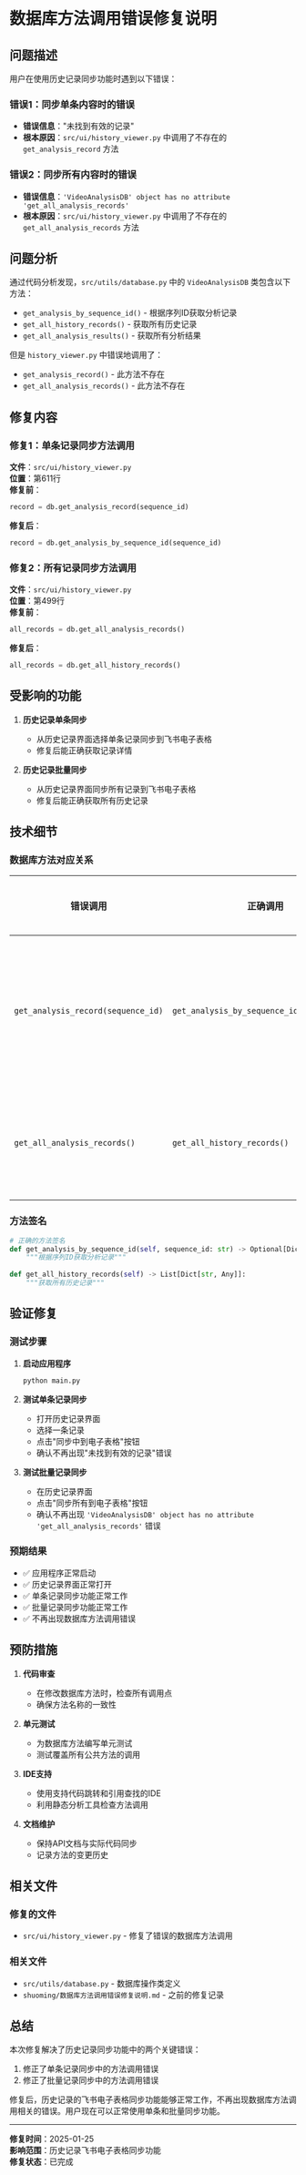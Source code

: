 # 数据库方法调用错误修复说明

## 问题描述

用户在使用历史记录同步功能时遇到以下错误：

### 错误1：同步单条内容时的错误
- **错误信息**："未找到有效的记录"
- **根本原因**：`src/ui/history_viewer.py` 中调用了不存在的 `get_analysis_record` 方法

### 错误2：同步所有内容时的错误
- **错误信息**：`'VideoAnalysisDB' object has no attribute 'get_all_analysis_records'`
- **根本原因**：`src/ui/history_viewer.py` 中调用了不存在的 `get_all_analysis_records` 方法

## 问题分析

通过代码分析发现，`src/utils/database.py` 中的 `VideoAnalysisDB` 类包含以下方法：
- `get_analysis_by_sequence_id()` - 根据序列ID获取分析记录
- `get_all_history_records()` - 获取所有历史记录
- `get_all_analysis_results()` - 获取所有分析结果

但是 `history_viewer.py` 中错误地调用了：
- `get_analysis_record()` - 此方法不存在
- `get_all_analysis_records()` - 此方法不存在

## 修复内容

### 修复1：单条记录同步方法调用

**文件**：`src/ui/history_viewer.py`  
**位置**：第611行  
**修复前**：
```python
record = db.get_analysis_record(sequence_id)
```

**修复后**：
```python
record = db.get_analysis_by_sequence_id(sequence_id)
```

### 修复2：所有记录同步方法调用

**文件**：`src/ui/history_viewer.py`  
**位置**：第499行  
**修复前**：
```python
all_records = db.get_all_analysis_records()
```

**修复后**：
```python
all_records = db.get_all_history_records()
```

## 受影响的功能

1. **历史记录单条同步**
   - 从历史记录界面选择单条记录同步到飞书电子表格
   - 修复后能正确获取记录详情

2. **历史记录批量同步**
   - 从历史记录界面同步所有记录到飞书电子表格
   - 修复后能正确获取所有历史记录

## 技术细节

### 数据库方法对应关系

| 错误调用 | 正确调用 | 功能说明 |
|---------|---------|----------|
| `get_analysis_record(sequence_id)` | `get_analysis_by_sequence_id(sequence_id)` | 根据序列ID获取单条记录 |
| `get_all_analysis_records()` | `get_all_history_records()` | 获取所有历史记录 |

### 方法签名

```python
# 正确的方法签名
def get_analysis_by_sequence_id(self, sequence_id: str) -> Optional[Dict[str, Any]]:
    """根据序列ID获取分析记录"""
    
def get_all_history_records(self) -> List[Dict[str, Any]]:
    """获取所有历史记录"""
```

## 验证修复

### 测试步骤

1. **启动应用程序**
   ```bash
   python main.py
   ```

2. **测试单条记录同步**
   - 打开历史记录界面
   - 选择一条记录
   - 点击"同步中到电子表格"按钮
   - 确认不再出现"未找到有效的记录"错误

3. **测试批量记录同步**
   - 在历史记录界面
   - 点击"同步所有到电子表格"按钮
   - 确认不再出现 `'VideoAnalysisDB' object has no attribute 'get_all_analysis_records'` 错误

### 预期结果

- ✅ 应用程序正常启动
- ✅ 历史记录界面正常打开
- ✅ 单条记录同步功能正常工作
- ✅ 批量记录同步功能正常工作
- ✅ 不再出现数据库方法调用错误

## 预防措施

1. **代码审查**
   - 在修改数据库方法时，检查所有调用点
   - 确保方法名称的一致性

2. **单元测试**
   - 为数据库方法编写单元测试
   - 测试覆盖所有公共方法的调用

3. **IDE支持**
   - 使用支持代码跳转和引用查找的IDE
   - 利用静态分析工具检查方法调用

4. **文档维护**
   - 保持API文档与实际代码同步
   - 记录方法的变更历史

## 相关文件

### 修复的文件
- `src/ui/history_viewer.py` - 修复了错误的数据库方法调用

### 相关文件
- `src/utils/database.py` - 数据库操作类定义
- `shuoming/数据库方法调用错误修复说明.md` - 之前的修复记录

## 总结

本次修复解决了历史记录同步功能中的两个关键错误：

1. 修正了单条记录同步中的方法调用错误
2. 修正了批量记录同步中的方法调用错误

修复后，历史记录的飞书电子表格同步功能能够正常工作，不再出现数据库方法调用相关的错误。用户现在可以正常使用单条和批量同步功能。

---

**修复时间**：2025-01-25  
**影响范围**：历史记录飞书电子表格同步功能  
**修复状态**：已完成